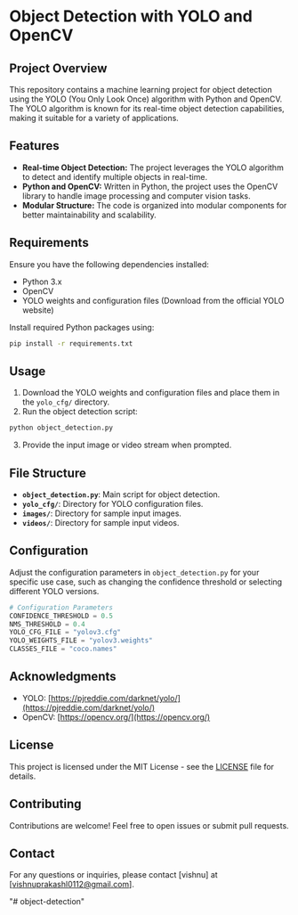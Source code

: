 # Object Detection with YOLO and OpenCV

## Project Overview

This repository contains a machine learning project for object detection using the YOLO (You Only Look Once) algorithm with Python and OpenCV. The YOLO algorithm is known for its real-time object detection capabilities, making it suitable for a variety of applications.

## Features

- **Real-time Object Detection:** The project leverages the YOLO algorithm to detect and identify multiple objects in real-time.
- **Python and OpenCV:** Written in Python, the project uses the OpenCV library to handle image processing and computer vision tasks.
- **Modular Structure:** The code is organized into modular components for better maintainability and scalability.

## Requirements

Ensure you have the following dependencies installed:

- Python 3.x
- OpenCV
- YOLO weights and configuration files (Download from the official YOLO website)

Install required Python packages using:

```bash
pip install -r requirements.txt
```

## Usage

1. Download the YOLO weights and configuration files and place them in the `yolo_cfg/` directory.
2. Run the object detection script:

```bash
python object_detection.py
```

3. Provide the input image or video stream when prompted.

## File Structure

- **`object_detection.py`**: Main script for object detection.
- **`yolo_cfg/`**: Directory for YOLO configuration files.
- **`images/`**: Directory for sample input images.
- **`videos/`**: Directory for sample input videos.

## Configuration

Adjust the configuration parameters in `object_detection.py` for your specific use case, such as changing the confidence threshold or selecting different YOLO versions.

```python
# Configuration Parameters
CONFIDENCE_THRESHOLD = 0.5
NMS_THRESHOLD = 0.4
YOLO_CFG_FILE = "yolov3.cfg"
YOLO_WEIGHTS_FILE = "yolov3.weights"
CLASSES_FILE = "coco.names"
```

## Acknowledgments

- YOLO: [https://pjreddie.com/darknet/yolo/](https://pjreddie.com/darknet/yolo/)
- OpenCV: [https://opencv.org/](https://opencv.org/)

## License

This project is licensed under the MIT License - see the [LICENSE](LICENSE) file for details.

## Contributing

Contributions are welcome! Feel free to open issues or submit pull requests.

## Contact

For any questions or inquiries, please contact [vishnu] at [vishnuprakashl0112@gmail.com].

"# object-detection" 
